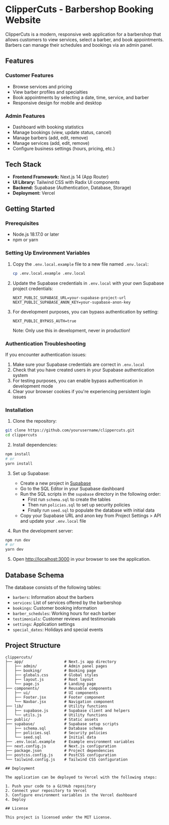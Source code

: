 # ClipperCuts - Barbershop Booking Website

ClipperCuts is a modern, responsive web application for a barbershop that allows customers to view services, select a barber, and book appointments. Barbers can manage their schedules and bookings via an admin panel.

## Features

### Customer Features
- Browse services and pricing
- View barber profiles and specialties
- Book appointments by selecting a date, time, service, and barber
- Responsive design for mobile and desktop

### Admin Features
- Dashboard with booking statistics
- Manage bookings (view, update status, cancel)
- Manage barbers (add, edit, remove)
- Manage services (add, edit, remove)
- Configure business settings (hours, pricing, etc.)

## Tech Stack

- **Frontend Framework:** Next.js 14 (App Router)
- **UI Library:** Tailwind CSS with Radix UI components
- **Backend:** Supabase (Authentication, Database, Storage)
- **Deployment:** Vercel

## Getting Started

### Prerequisites
- Node.js 18.17.0 or later
- npm or yarn

### Setting Up Environment Variables

1. Copy the `.env.local.example` file to a new file named `.env.local`:
   ```bash
   cp .env.local.example .env.local
   ```

2. Update the Supabase credentials in `.env.local` with your own Supabase project credentials:
   ```
   NEXT_PUBLIC_SUPABASE_URL=your-supabase-project-url
   NEXT_PUBLIC_SUPABASE_ANON_KEY=your-supabase-anon-key
   ```

3. For development purposes, you can bypass authentication by setting:
   ```
   NEXT_PUBLIC_BYPASS_AUTH=true
   ```
   Note: Only use this in development, never in production!

### Authentication Troubleshooting

If you encounter authentication issues:

1. Make sure your Supabase credentials are correct in `.env.local`
2. Check that you have created users in your Supabase authentication system
3. For testing purposes, you can enable bypass authentication in development mode
4. Clear your browser cookies if you're experiencing persistent login issues

### Installation

1. Clone the repository:
```bash
git clone https://github.com/yourusername/clippercuts.git
cd clippercuts
```

2. Install dependencies:
```bash
npm install
# or
yarn install
```

3. Set up Supabase:
   - Create a new project in [Supabase](https://app.supabase.com)
   - Go to the SQL Editor in your Supabase dashboard
   - Run the SQL scripts in the `supabase` directory in the following order:
     - First run `schema.sql` to create the tables
     - Then run `policies.sql` to set up security policies
     - Finally run `seed.sql` to populate the database with initial data
   - Copy your Supabase URL and anon key from Project Settings > API and update your `.env.local` file

4. Run the development server:
```bash
npm run dev
# or
yarn dev
```

5. Open [http://localhost:3000](http://localhost:3000) in your browser to see the application.

## Database Schema

The database consists of the following tables:

- `barbers`: Information about the barbers
- `services`: List of services offered by the barbershop
- `bookings`: Customer booking information
- `barber_schedules`: Working hours for each barber
- `testimonials`: Customer reviews and testimonials
- `settings`: Application settings
- `special_dates`: Holidays and special events

## Project Structure

```
clippercuts/
├── app/                  # Next.js app directory
│   ├── admin/            # Admin panel pages
│   ├── booking/          # Booking page
│   ├── globals.css       # Global styles
│   ├── layout.js         # Root layout
│   └── page.js           # Landing page
├── components/           # Reusable components
│   ├── ui/               # UI components
│   ├── Footer.jsx        # Footer component
│   └── Navbar.jsx        # Navigation component
├── lib/                  # Utility functions
│   ├── supabase.js       # Supabase client and helpers
│   └── utils.js          # Utility functions
├── public/               # Static assets
├── supabase/             # Supabase setup scripts
│   ├── schema.sql        # Database schema
│   ├── policies.sql      # Security policies
│   └── seed.sql          # Initial data
├── .env.local.example    # Example environment variables
├── next.config.js        # Next.js configuration
├── package.json          # Project dependencies
├── postcss.config.js     # PostCSS configuration
└── tailwind.config.js    # Tailwind CSS configuration

## Deployment

The application can be deployed to Vercel with the following steps:

1. Push your code to a GitHub repository
2. Connect your repository to Vercel
3. Configure environment variables in the Vercel dashboard
4. Deploy

## License

This project is licensed under the MIT License.
